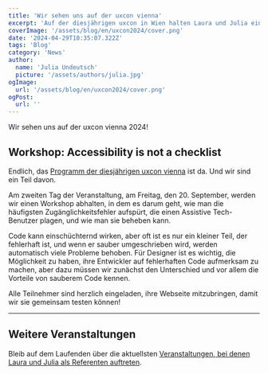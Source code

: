 ```yaml
---
title: 'Wir sehen uns auf der uxcon vienna'
excerpt: 'Auf der diesjährigen uxcon in Wien halten Laura und Julia einen Workshop darüber, wie man eine Webseite erstellt und testet, die nicht nur die Anforderungen erfüllt, sondern weit über die Checkliste hinausgeht ...'
coverImage: '/assets/blog/en/uxcon2024/cover.png'
date: '2024-04-29T10:35:07.322Z'
tags: 'Blog'
category: 'News'
author:
  name: 'Julia Undeutsch'
  picture: '/assets/authors/julia.jpg'
ogImage:
  url: '/assets/blog/en/uxcon2024/cover.png'
ogPost:
  url: ''
---
```


Wir sehen uns auf der uxcon vienna 2024!

## Workshop: Accessibility is not a checklist

Endlich, das [Programm der diesjährigen uxcon vienna](https://www.uxcon.io/) ist da. Und wir sind ein Teil davon.

Am zweiten Tag der Veranstaltung, am Freitag, den 20. September, werden wir einen Workshop abhalten, in dem es darum geht, wie man die häufigsten Zugänglichkeitsfehler aufspürt, die einen Assistive Tech-Benutzer plagen, und wie man sie beheben kann.

Code kann einschüchternd wirken, aber oft ist es nur ein kleiner Teil, der fehlerhaft ist, und wenn er sauber umgeschrieben wird, werden automatisch viele Probleme behoben. Für Designer ist es wichtig, die Möglichkeit zu haben, ihre Entwickler auf fehlerhaften Code aufmerksam zu machen, aber dazu müssen wir zunächst den Unterschied und vor allem die Vorteile von sauberem Code kennen.

Alle Teilnehmer sind herzlich eingeladen, ihre Webseite mitzubringen, damit wir sie gemeinsam testen können!

---

## Weitere Veranstaltungen

Bleib auf dem Laufenden über die aktuellsten [Veranstaltungen, bei denen Laura und Julia als Referenten auftreten](https://accessibilityfirst.at/de/events).
